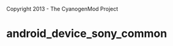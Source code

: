 Copyright 2013 - The CyanogenMod Project

android_device_sony_common
===============================

